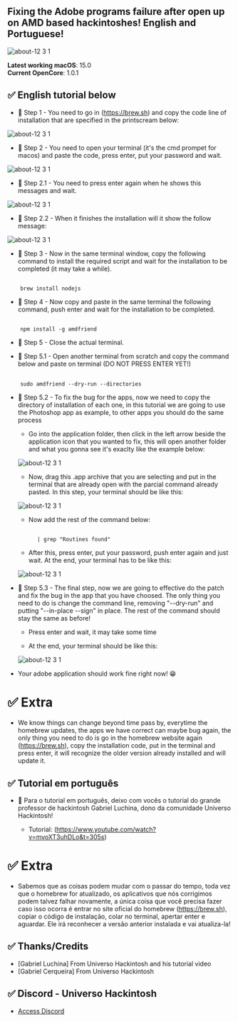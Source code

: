## Fixing the Adobe programs failure after open up on AMD based hackintoshes! English and Portuguese!

![about-12 3 1](https://github.com/user-attachments/assets/4930b730-3d47-4e05-b547-f019ae9965de)

**Latest working macOS**: 15.0
<br>
**Current OpenCore**: 1.0.1

## ✅ English tutorial below

- 🔵 Step 1 - You need to go in (https://brew.sh) and copy the code line of installation that are specified in the printscream below:
 
 ![about-12 3 1](https://github.com/user-attachments/assets/bd290a38-4efc-4820-af98-57ac5224c6ba)

- 🔵 Step 2 - You need to open your terminal (it's the cmd prompet for macos) and paste the code, press enter, put your password and wait.

 ![about-12 3 1](https://github.com/user-attachments/assets/8091373b-24f2-40d0-a7bd-0af5336b9032)

- 🔵 Step 2.1 - You need to press enter again when he shows this messages and wait.

 ![about-12 3 1](https://github.com/user-attachments/assets/eed8895e-b419-4c2c-ab06-6d834e510854)

- 🔵 Step 2.2 - When it finishes the installation will it show the follow message:

 ![about-12 3 1](https://github.com/user-attachments/assets/673b0b13-6ce4-4da6-81a4-4fa9c5f5a222)

- 🔵 Step 3 - Now in the same terminal window, copy the following command to install the required script and wait for the installation to be completed (it may take a while).

 ##
 		brew install nodejs

- 🔵 Step 4 - Now copy and paste in the same terminal the following command, push enter and wait for the installation to be completed.

 ##
		npm install -g amdfriend

- 🔵 Step 5 - Close the actual terminal.

- 🔵 Step 5.1 - Open another terminal from scratch and copy the command below and paste on terminal (DO NOT PRESS ENTER YET!)
 ##
 		sudo amdfriend --dry-run --directories

- 🔵 Step 5.2 - To fix the bug for the apps, now we need to copy the directory of installation of each one, in this tutorial we are going to use the Photoshop app as example, to other apps you should do the same process

	- Go into the application folder, then click in the left arrow beside the application icon that you wanted to fix, this will open another folder and what you gonna see it's exaclty like the example below:

	![about-12 3 1](https://github.com/user-attachments/assets/5298e2af-f5fb-47cc-a223-02a663485a99)

    - Now, drag this .app archive that you are selecting and put in the terminal that are already open with the parcial command already pasted. In this step, your terminal should be like this:

  ![about-12 3 1](https://github.com/user-attachments/assets/e0dc9694-5eb9-4073-aa3a-715a3bc2b779)

 	- Now add the rest of the command below:

 	##
			| grep "Routines found" 

	- After this, press enter, put your password, push enter again and just wait. At the end, your terminal has to be like this:

	![about-12 3 1](https://github.com/user-attachments/assets/459c3941-6637-4ac4-a0ca-71e7389f5e2c)

- 🔵 Step 5.3 - The final step, now we are going to effective do the patch and fix the bug in the app that you have choosed. The only thing you need to do is change the command line, removing "--dry-run" and putting "--in-place --sign" in place. The rest of the command should stay the same as before!

	- Press enter and wait, it may take some time

	- At the end, your terminal should be like this:

	![about-12 3 1](https://github.com/user-attachments/assets/30d77c51-1eb1-4dec-a52d-48cb0f22f248)

- Your adobe application should work fine right now! 😁

# ✅ Extra

 - We know things can change beyond time pass by, everytime the homebrew updates, the apps we have correct can maybe bug again, the only thing you need to do is go in the homebrew website again (https://brew.sh), copy the installation code, put in the terminal and press enter, it will recognize the older version already installed and will update it.


## ✅ Tutorial em português

- 🔵 Para o tutorial em português, deixo com vocês o tutorial do grande professor de hackintosh Gabriel Luchina, dono da comunidade Universo Hackintosh!

	- Tutorial: (https://www.youtube.com/watch?v=mvoXT3uhDLo&t=305s)

# ✅ Extra

 - Sabemos que as coisas podem mudar com o passar do tempo, toda vez que o homebrew for atualizado, os aplicativos que nós corrigimos podem talvez falhar novamente, a única coisa que você precisa fazer caso isso ocorra é entrar no site oficial do homebrew (https://brew.sh), copiar o código de instalação, colar no terminal, apertar enter e aguardar. Ele irá reconhecer a versão anterior instalada e vai atualiza-la!

## ✅ Thanks/Credits
- [Gabriel Luchina] From Universo Hackintosh and his tutorial video
- [Gabriel Cerqueira] From Universo Hackintosh 

## ✅ Discord - Universo Hackintosh
- [Access Discord](https://discord.universohackintosh.com.br)
